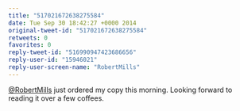 ```yaml
---
title: "517021672638275584"
date: Tue Sep 30 18:42:27 +0000 2014
original-tweet-id: "517021672638275584"
retweets: 0
favorites: 0
reply-tweet-id: "516990947423686656"
reply-user-id: "15946021"
reply-user-screen-name: "RobertMills"
---
```

<a href="https://twitter.com/RobertMills">@RobertMills</a> just ordered my copy this morning. Looking forward to reading it over a few coffees.
